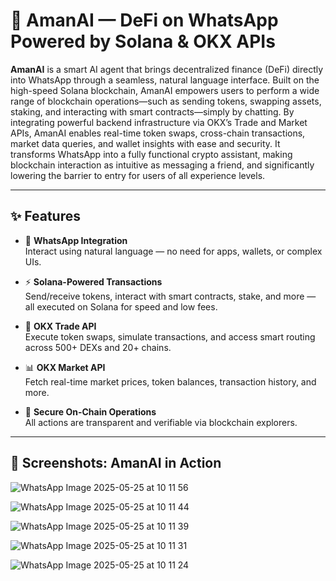 # 🚀 AmanAI — DeFi on WhatsApp Powered by Solana & OKX APIs

**AmanAI** is a smart AI agent that brings decentralized finance (DeFi) directly into WhatsApp through a seamless, natural language interface. Built on the high-speed Solana blockchain, AmanAI empowers users to perform a wide range of blockchain operations—such as sending tokens, swapping assets, staking, and interacting with smart contracts—simply by chatting. By integrating powerful backend infrastructure via OKX’s Trade and Market APIs, AmanAI enables real-time token swaps, cross-chain transactions, market data queries, and wallet insights with ease and security. It transforms WhatsApp into a fully functional crypto assistant, making blockchain interaction as intuitive as messaging a friend, and significantly lowering the barrier to entry for users of all experience levels.

---

## ✨ Features

- 💬 **WhatsApp Integration**  
  Interact using natural language — no need for apps, wallets, or complex UIs.

- ⚡ **Solana-Powered Transactions**  
  Send/receive tokens, interact with smart contracts, stake, and more — all executed on Solana for speed and low fees.

- 🔄 **OKX Trade API**  
  Execute token swaps, simulate transactions, and access smart routing across 500+ DEXs and 20+ chains.

- 📊 **OKX Market API**  
  Fetch real-time market prices, token balances, transaction history, and more.

- 🔐 **Secure On-Chain Operations**  
  All actions are transparent and verifiable via blockchain explorers.

---

## 📱 Screenshots: AmanAI in Action

![WhatsApp Image 2025-05-25 at 10 11 56](https://github.com/user-attachments/assets/001494a9-df70-4e63-87a5-a20301a741ca)

![WhatsApp Image 2025-05-25 at 10 11 44](https://github.com/user-attachments/assets/2a7ca545-a224-4763-be8d-ee716b9a6e74)

![WhatsApp Image 2025-05-25 at 10 11 39](https://github.com/user-attachments/assets/2f3cefdf-85f7-4f67-9f51-242c9ccd791b)


![WhatsApp Image 2025-05-25 at 10 11 31](https://github.com/user-attachments/assets/090b4757-628d-4c50-957e-b9c6625e52c4)

![WhatsApp Image 2025-05-25 at 10 11 24](https://github.com/user-attachments/assets/da2844be-570e-4438-9b55-61b4502a650f)
